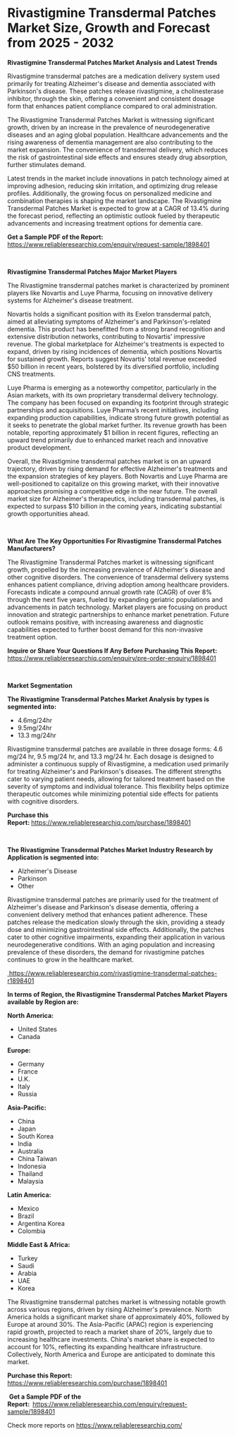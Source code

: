 <p><h1>Rivastigmine Transdermal Patches Market Size, Growth and Forecast from 2025 - 2032</h1></p><p><strong>Rivastigmine Transdermal Patches Market Analysis and Latest Trends</strong></p>
<p><p>Rivastigmine transdermal patches are a medication delivery system used primarily for treating Alzheimer's disease and dementia associated with Parkinson's disease. These patches release rivastigmine, a cholinesterase inhibitor, through the skin, offering a convenient and consistent dosage form that enhances patient compliance compared to oral administration.</p><p>The Rivastigmine Transdermal Patches Market is witnessing significant growth, driven by an increase in the prevalence of neurodegenerative diseases and an aging global population. Healthcare advancements and the rising awareness of dementia management are also contributing to the market expansion. The convenience of transdermal delivery, which reduces the risk of gastrointestinal side effects and ensures steady drug absorption, further stimulates demand.</p><p>Latest trends in the market include innovations in patch technology aimed at improving adhesion, reducing skin irritation, and optimizing drug release profiles. Additionally, the growing focus on personalized medicine and combination therapies is shaping the market landscape. The Rivastigmine Transdermal Patches Market is expected to grow at a CAGR of 13.4% during the forecast period, reflecting an optimistic outlook fueled by therapeutic advancements and increasing treatment options for dementia care.</p></p>
<p><strong>Get a Sample PDF of the Report:&nbsp;</strong> <a href="https://www.reliableresearchiq.com/enquiry/request-sample/1898401?utm_campaign=3116&utm_medium=2&utm_source=Github&utm_content=ia&utm_term=08032025&utm_id=rivastigmine-transdermal-patches">https://www.reliableresearchiq.com/enquiry/request-sample/1898401</a></p>
<p>&nbsp;</p>
<p><strong>Rivastigmine Transdermal Patches Major Market Players</strong></p>
<p><p>The Rivastigmine transdermal patches market is characterized by prominent players like Novartis and Luye Pharma, focusing on innovative delivery systems for Alzheimer's disease treatment. </p><p>Novartis holds a significant position with its Exelon transdermal patch, aimed at alleviating symptoms of Alzheimer's and Parkinson's-related dementia. This product has benefitted from a strong brand recognition and extensive distribution networks, contributing to Novartis’ impressive revenue. The global marketplace for Alzheimer's treatments is expected to expand, driven by rising incidences of dementia, which positions Novartis for sustained growth. Reports suggest Novartis' total revenue exceeded $50 billion in recent years, bolstered by its diversified portfolio, including CNS treatments.</p><p>Luye Pharma is emerging as a noteworthy competitor, particularly in the Asian markets, with its own proprietary transdermal delivery technology. The company has been focused on expanding its footprint through strategic partnerships and acquisitions. Luye Pharma’s recent initiatives, including expanding production capabilities, indicate strong future growth potential as it seeks to penetrate the global market further. Its revenue growth has been notable, reporting approximately $1 billion in recent figures, reflecting an upward trend primarily due to enhanced market reach and innovative product development.</p><p>Overall, the Rivastigmine transdermal patches market is on an upward trajectory, driven by rising demand for effective Alzheimer's treatments and the expansion strategies of key players. Both Novartis and Luye Pharma are well-positioned to capitalize on this growing market, with their innovative approaches promising a competitive edge in the near future. The overall market size for Alzheimer's therapeutics, including transdermal patches, is expected to surpass $10 billion in the coming years, indicating substantial growth opportunities ahead.</p></p>
<p>&nbsp;</p>
<p><strong>What Are The Key Opportunities For Rivastigmine Transdermal Patches Manufacturers?</strong></p>
<p><p>The Rivastigmine Transdermal Patches market is witnessing significant growth, propelled by the increasing prevalence of Alzheimer's disease and other cognitive disorders. The convenience of transdermal delivery systems enhances patient compliance, driving adoption among healthcare providers. Forecasts indicate a compound annual growth rate (CAGR) of over 8% through the next five years, fueled by expanding geriatric populations and advancements in patch technology. Market players are focusing on product innovation and strategic partnerships to enhance market penetration. Future outlook remains positive, with increasing awareness and diagnostic capabilities expected to further boost demand for this non-invasive treatment option.</p></p>
<p><strong>Inquire or Share Your Questions If Any Before Purchasing This Report:</strong> <a href="https://www.reliableresearchiq.com/enquiry/pre-order-enquiry/1898401?utm_campaign=3116&utm_medium=2&utm_source=Github&utm_content=ia&utm_term=08032025&utm_id=rivastigmine-transdermal-patches">https://www.reliableresearchiq.com/enquiry/pre-order-enquiry/1898401</a></p>
<p>&nbsp;</p>
<p><strong>Market Segmentation</strong></p>
<p><strong>The Rivastigmine Transdermal Patches Market Analysis by types is segmented into:</strong></p>
<p><ul><li>4.6mg/24hr</li><li>9.5mg/24hr</li><li>13.3 mg/24hr</li></ul></p>
<p><p>Rivastigmine transdermal patches are available in three dosage forms: 4.6 mg/24 hr, 9.5 mg/24 hr, and 13.3 mg/24 hr. Each dosage is designed to administer a continuous supply of Rivastigmine, a medication used primarily for treating Alzheimer's and Parkinson's diseases. The different strengths cater to varying patient needs, allowing for tailored treatment based on the severity of symptoms and individual tolerance. This flexibility helps optimize therapeutic outcomes while minimizing potential side effects for patients with cognitive disorders.</p></p>
<p><strong>Purchase this Report:&nbsp;</strong><a href="https://www.reliableresearchiq.com/purchase/1898401?utm_campaign=3116&utm_medium=2&utm_source=Github&utm_content=ia&utm_term=08032025&utm_id=rivastigmine-transdermal-patches">https://www.reliableresearchiq.com/purchase/1898401</a></p>
<p>&nbsp;</p>
<p><strong>The Rivastigmine Transdermal Patches Market Industry Research by Application is segmented into:</strong></p>
<p><ul><li>Alzheimer's Disease</li><li>Parkinson</li><li>Other</li></ul></p>
<p><p>Rivastigmine transdermal patches are primarily used for the treatment of Alzheimer's disease and Parkinson's disease dementia, offering a convenient delivery method that enhances patient adherence. These patches release the medication slowly through the skin, providing a steady dose and minimizing gastrointestinal side effects. Additionally, the patches cater to other cognitive impairments, expanding their application in various neurodegenerative conditions. With an aging population and increasing prevalence of these disorders, the demand for rivastigmine patches continues to grow in the healthcare market.</p></p>
<p><a href="https://www.reliableresearchiq.com/rivastigmine-transdermal-patches-r1898401?utm_campaign=3116&utm_medium=2&utm_source=Github&utm_content=ia&utm_term=08032025&utm_id=rivastigmine-transdermal-patches">&nbsp;https://www.reliableresearchiq.com/rivastigmine-transdermal-patches-r1898401</a></p>
<p><strong>In terms of Region, the Rivastigmine Transdermal Patches Market Players available by Region are:</strong></p>
<p>
    <p> <strong> North America: </strong>
        <ul>
            <li>United States</li>
            <li>Canada</li>
        </ul>
        </p> 
    <p> <strong> Europe: </strong>
        <ul>
            <li>Germany</li>
            <li>France</li>
            <li>U.K.</li>
            <li>Italy</li>
            <li>Russia</li>
        </ul>
        </p> 
    <p> <strong> Asia-Pacific: </strong>
        <ul>
            <li>China</li>
            <li>Japan</li>
            <li>South Korea</li>
            <li>India</li>
            <li>Australia</li>
            <li>China Taiwan</li>
            <li>Indonesia</li>
            <li>Thailand</li>
            <li>Malaysia</li>
        </ul>
        </p> 
    <p> <strong> Latin America: </strong>
        <ul>
            <li>Mexico</li>
            <li>Brazil</li>
            <li>Argentina Korea</li>
            <li>Colombia</li>
        </ul>
        </p> 
    <p> <strong> Middle East & Africa: </strong>
        <ul>
            <li>Turkey</li>
            <li>Saudi</li>
            <li>Arabia</li>
            <li>UAE</li>
            <li>Korea</li>
        </ul>
    </p>
    </p>
<p><p>The Rivastigmine transdermal patches market is witnessing notable growth across various regions, driven by rising Alzheimer's prevalence. North America holds a significant market share of approximately 40%, followed by Europe at around 30%. The Asia-Pacific (APAC) region is experiencing rapid growth, projected to reach a market share of 20%, largely due to increasing healthcare investments. China's market share is expected to account for 10%, reflecting its expanding healthcare infrastructure. Collectively, North America and Europe are anticipated to dominate this market.</p></p>
<p><strong>Purchase this Report: </strong><a href="https://www.reliableresearchiq.com/purchase/1898401?utm_campaign=3116&utm_medium=2&utm_source=Github&utm_content=ia&utm_term=08032025&utm_id=rivastigmine-transdermal-patches">https://www.reliableresearchiq.com/purchase/1898401</a></p>
<p>&nbsp;<strong>Get a Sample PDF of the Report:&nbsp;&nbsp;</strong><a href="https://www.reliableresearchiq.com/enquiry/request-sample/1898401?utm_campaign=3116&utm_medium=2&utm_source=Github&utm_content=ia&utm_term=08032025&utm_id=rivastigmine-transdermal-patches">https://www.reliableresearchiq.com/enquiry/request-sample/1898401</a></p>
<p><strong></strong></p>
<p>Check more reports on <a href="https://www.reliableresearchiq.com/?utm_campaign=3116&utm_medium=2&utm_source=Github&utm_content=ia&utm_term=08032025&utm_id=rivastigmine-transdermal-patches">https://www.reliableresearchiq.com/</a></p>